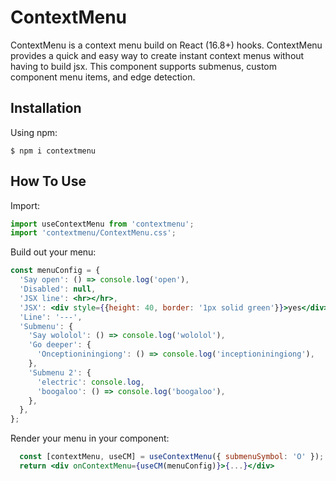 # ContextMenu
ContextMenu is a context menu build on React (16.8+) hooks. ContextMenu provides a quick and easy way to create instant context menus without having to build jsx. This component supports submenus, custom component menu items, and edge detection.

## Installation
Using npm:
```shell
$ npm i contextmenu
```

## How To Use
Import:
```jsx
import useContextMenu from 'contextmenu';
import 'contextmenu/ContextMenu.css';
```

Build out your menu:
```jsx
const menuConfig = {
  'Say open': () => console.log('open'),
  'Disabled': null,
  'JSX line': <hr></hr>,
  'JSX': <div style={{height: 40, border: '1px solid green'}}>yes</div>,
  'Line': '---',
  'Submenu': {
    'Say wololol': () => console.log('wololol'),
    'Go deeper': {
      'Onceptioniningiong': () => console.log('inceptioniningiong'),
    },
    'Submenu 2': {
      'electric': console.log,
      'boogaloo': () => console.log('boogaloo'), 
    },
  },
};
```

Render your menu in your component:
```jsx
  const [contextMenu, useCM] = useContextMenu({ submenuSymbol: 'O' });
  return <div onContextMenu={useCM(menuConfig)}>{...}</div>
```
